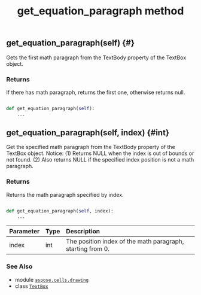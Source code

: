 ﻿---
title: get_equation_paragraph method
second_title: Aspose.Cells for Python via .NET API References
description: 
type: docs
weight: 110
url: /aspose.cells.drawing/textbox/get_equation_paragraph/
is_root: false
---

## get_equation_paragraph(self) {#}

Gets the first math paragraph from the TextBody property of the TextBox object.


### Returns 


If there has math paragraph, returns the first one, otherwise returns null.


```python

def get_equation_paragraph(self):
    ...
```




## get_equation_paragraph(self, index) {#int}

Get the specified math paragraph from the TextBody property of the TextBox object.
Notice:
(1) Returns NULL when the index is out of bounds or not found.
(2) Also returns NULL if the specified index position is not a math paragraph.


### Returns 


Returns the math paragraph specified by index.


```python

def get_equation_paragraph(self, index):
    ...
```


| Parameter | Type | Description |
| :- | :- | :- |
| index | int | The position index of the math paragraph, starting from 0. |



### See Also
* module [`aspose.cells.drawing`](../../)
* class [`TextBox`](/cells/python-net/aspose.cells.drawing/textbox)
